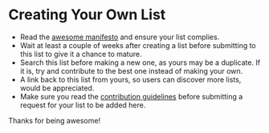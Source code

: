 # Creating Your Own List

- Read the [awesome manifesto](https://github.com/sindresorhus/awesome/blob/master/awesome.md) and ensure your list complies.
- Wait at least a couple of weeks after creating a list before submitting to this list to give it a chance to mature.
- Search this list before making a new one, as yours may be a duplicate. If it is, try and contribute to the best one instead of making your own.
- A link back to this list from yours, so users can discover more lists, would be appreciated. 
- Make sure you read the [contribution guidelines](https://github.com/sindresorhus/awesome/blob/master/contributing.md) before submitting a request for your list to be added here.

Thanks for being awesome!

